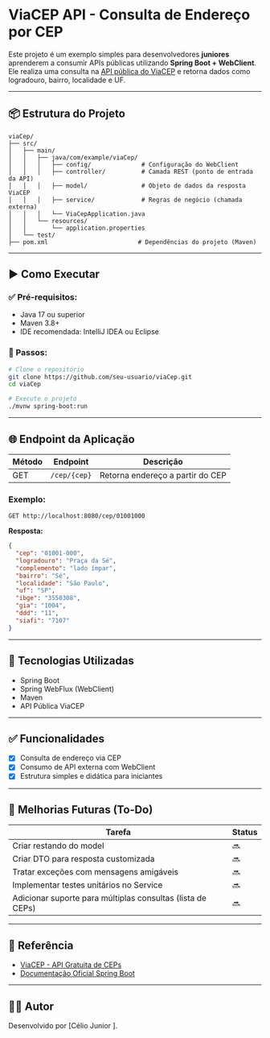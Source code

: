 # ViaCEP API - Consulta de Endereço por CEP

Este projeto é um exemplo simples para desenvolvedores **juniores** aprenderem a consumir APIs públicas utilizando **Spring Boot + WebClient**. Ele realiza uma consulta na [API pública do ViaCEP](https://viacep.com.br) e retorna dados como logradouro, bairro, localidade e UF.

---

## 📦 Estrutura do Projeto

```
viaCep/
├── src/
│   ├── main/
│   │   ├── java/com/example/viaCep/
│   │   │   ├── config/              # Configuração do WebClient
│   │   │   ├── controller/          # Camada REST (ponto de entrada da API)
│   │   │   ├── model/               # Objeto de dados da resposta ViaCEP
│   │   │   ├── service/             # Regras de negócio (chamada externa)
│   │   │   └── ViaCepApplication.java
│   │   └── resources/
│   │       └── application.properties
│   └── test/
├── pom.xml                         # Dependências do projeto (Maven)
```

---

## ▶️ Como Executar

### ✅ Pré-requisitos:
- Java 17 ou superior
- Maven 3.8+
- IDE recomendada: IntelliJ IDEA ou Eclipse

### 🔧 Passos:

```bash
# Clone o repositório
git clone https://github.com/seu-usuario/viaCep.git
cd viaCep

# Execute o projeto
./mvnw spring-boot:run
```

---

## 🌐 Endpoint da Aplicação

| Método | Endpoint                | Descrição                        |
|--------|-------------------------|----------------------------------|
| GET    | `/cep/{cep}`            | Retorna endereço a partir do CEP |

### Exemplo:

```http
GET http://localhost:8080/cep/01001000
```

**Resposta:**

```json
{
  "cep": "01001-000",
  "logradouro": "Praça da Sé",
  "complemento": "lado ímpar",
  "bairro": "Sé",
  "localidade": "São Paulo",
  "uf": "SP",
  "ibge": "3550308",
  "gia": "1004",
  "ddd": "11",
  "siafi": "7107"
}
```

---

## 🧠 Tecnologias Utilizadas

- Spring Boot
- Spring WebFlux (WebClient)
- Maven
- API Pública ViaCEP

---

## ✅ Funcionalidades

- [x] Consulta de endereço via CEP
- [x] Consumo de API externa com WebClient
- [x] Estrutura simples e didática para iniciantes

---

## 📌 Melhorias Futuras (To-Do)

| Tarefa                                                   | Status  |
|----------------------------------------------------------|---------|
| Criar restando do model                                  | 🔜      |
| Criar DTO para resposta customizada                      | 🔜      |
| Tratar exceções com mensagens amigáveis                  | 🔜      |
| Implementar testes unitários no Service                  | 🔜      |
| Adicionar suporte para múltiplas consultas (lista de CEPs)| 🔜      |

---

## 🔗 Referência

- [ViaCEP - API Gratuita de CEPs](https://viacep.com.br/)
- [Documentação Oficial Spring Boot](https://spring.io/projects/spring-boot)

---

## 👨‍💻 Autor

Desenvolvido por [Célio Junior ].
